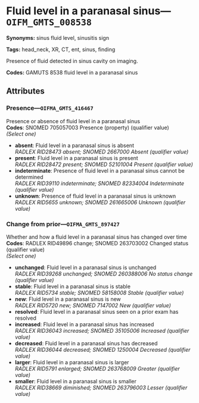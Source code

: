 # Fluid level in a paranasal sinus—`OIFM_GMTS_008538`

**Synonyms:** sinus fluid level, sinusitis sign

**Tags:** head_neck, XR, CT, ent, sinus, finding

Presence of fluid detected in sinus cavity on imaging.

**Codes:** GAMUTS 8538 fluid level in a paranasal sinus

## Attributes

### Presence—`OIFMA_GMTS_416467`

Presence or absence of fluid level in a paranasal sinus  
**Codes**: SNOMED 705057003 Presence (property) (qualifier value)  
*(Select one)*

- **absent**: Fluid level in a paranasal sinus is absent  
_RADLEX RID28473 absent; SNOMED 2667000 Absent (qualifier value)_
- **present**: Fluid level in a paranasal sinus is present  
_RADLEX RID28472 present; SNOMED 52101004 Present (qualifier value)_
- **indeterminate**: Presence of fluid level in a paranasal sinus cannot be determined  
_RADLEX RID39110 indeterminate; SNOMED 82334004 Indeterminate (qualifier value)_
- **unknown**: Presence of fluid level in a paranasal sinus is unknown  
_RADLEX RID5655 unknown; SNOMED 261665006 Unknown (qualifier value)_

### Change from prior—`OIFMA_GMTS_897427`

Whether and how a fluid level in a paranasal sinus has changed over time  
**Codes**: RADLEX RID49896 change; SNOMED 263703002 Changed status (qualifier value)  
*(Select one)*

- **unchanged**: Fluid level in a paranasal sinus is unchanged  
_RADLEX RID39268 unchanged; SNOMED 260388006 No status change (qualifier value)_
- **stable**: Fluid level in a paranasal sinus is stable  
_RADLEX RID5734 stable; SNOMED 58158008 Stable (qualifier value)_
- **new**: Fluid level in a paranasal sinus is new  
_RADLEX RID5720 new; SNOMED 7147002 New (qualifier value)_
- **resolved**: Fluid level in a paranasal sinus seen on a prior exam has resolved  
- **increased**: Fluid level in a paranasal sinus has increased  
_RADLEX RID36043 increased; SNOMED 35105006 Increased (qualifier value)_
- **decreased**: Fluid level in a paranasal sinus has decreased  
_RADLEX RID36044 decreased; SNOMED 1250004 Decreased (qualifier value)_
- **larger**: Fluid level in a paranasal sinus is larger  
_RADLEX RID5791 enlarged; SNOMED 263768009 Greater (qualifier value)_
- **smaller**: Fluid level in a paranasal sinus is smaller  
_RADLEX RID38669 diminished; SNOMED 263796003 Lesser (qualifier value)_